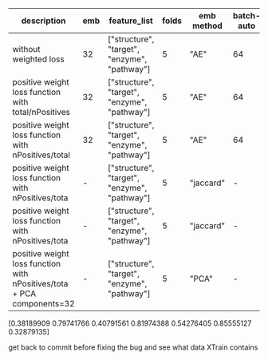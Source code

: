 | description | emb | feature_list | folds | emb method | batch-auto | batch-model | epoch-auto | epoch-model | dropout | LR | accuracy | auc | f1 | aupr | recall | specificity | precision | 
|-------------|-----|--------------|-------|-----------|------------|---|----------|------------|-------------|---------|----------|-----|----|--|--|--|--|
| without weighted loss | 32 | ["structure", "target", "enzyme", "pathway"] | 5 | "AE" | 64 | 64 | 10 | 10 | 0.4 | 0.001 | 48.5% | 58% | 23% | 31% | 67% | 46% | 13%
| positive weight loss function with total/nPositives | 32 | ["structure", "target", "enzyme", "pathway"] | 5 | "AE" | 64 | 64 | 10 | 10 | 0.4 | 0.001 | 37.8% | 55.2% | 22.1% | 26.9% | 75% | 33% | 13.3%
| positive weight loss function with nPositives/total | 32 |["structure", "target", "enzyme", "pathway"] | 5 | "AE" | 64 | 64 | 10 | 10 | 0.4 | 0.001 | 54.2% | 59% | 23.2% | 17.8% | 60.5% | 53% | 14.3%
| positive weight loss function with nPositives/tota | - | ["structure", "target", "enzyme", "pathway"] | 5 | "jaccard" | - | 64 | - | 10 | 0.4 | 0.001 | 77.1% | 71.4% | 32% | 29.1% | 47% | 81% | 24.5%
| positive weight loss function with nPositives/tota | - | ["structure", "target", "enzyme", "pathway"] | 5 | "jaccard" | - | 64 | - | 500 | 0.4 | 0.001 | 77.8% | 76.1% | 38.1% | 39.5% | 52.6% | 81.1% | 31.5%
| positive weight loss function with nPositives/tota + PCA components=32 | - | ["structure", "target", "enzyme", "pathway"] | 5 | "PCA" | - | 64 | - | 50 | 0.4 | 0.001 | 82.3% | 79.5% | 40.7% | 37.3% | 53% | 86.1% | 33.5%

[0.38189909 0.79741766 0.40791561 0.81974388 0.54276405 0.85555127 0.32879135]

get back to commit before fixing the bug and see what data XTrain contains
